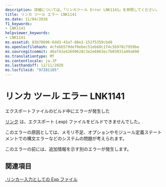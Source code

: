 ```yaml
---
description: 詳細については、「リンカツール Error LNK1141」を参照してください。
title: リンカ ツール エラー LNK1141
ms.date: 11/04/2016
f1_keywords:
- LNK1141
helpviewer_keywords:
- LNK1141
ms.assetid: 83b78606-6dd3-43a7-88e2-152f5359cbd8
ms.openlocfilehash: 4cfebb579def0ebec51eb60c1f4c5b978c7959be
ms.sourcegitcommit: d6af41e42699628c3e2e6063ec7b03931a49a098
ms.translationtype: MT
ms.contentlocale: ja-JP
ms.lasthandoff: 12/11/2020
ms.locfileid: "97281185"
---
```

# <a name="linker-tools-error-lnk1141"></a>リンカ ツール エラー LNK1141

エクスポートファイルのビルド中にエラーが発生した

[リンク](../../build/reference/linking.md) は、エクスポート (.exp) ファイルをビルドできませんでした。

このエラーの原因としては、メモリ不足、オプションやモジュール定義ステートメントでの構文エラーなどのシステムの問題が考えられます。

このエラーの前には、追加情報を示す別のエラーが発生します。

## <a name="see-also"></a>関連項目

[.リンカー入力としての Exp ファイル](../../build/reference/dot-exp-files-as-linker-input.md)
